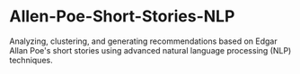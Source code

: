 # Allen-Poe-Short-Stories-NLP
Analyzing, clustering, and generating recommendations based on Edgar Allan Poe's short stories using advanced natural language processing (NLP) techniques.
